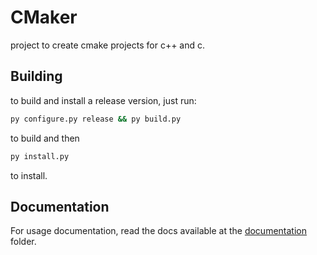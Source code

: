 # CMaker

project to create cmake projects for c++ and c.

## Building

to build and install a release version, just run:

```bash
py configure.py release && py build.py
```

to build and then

```bash
py install.py
```

to install.

## Documentation

For usage documentation, read the docs available at the [documentation](documentation/) folder.

